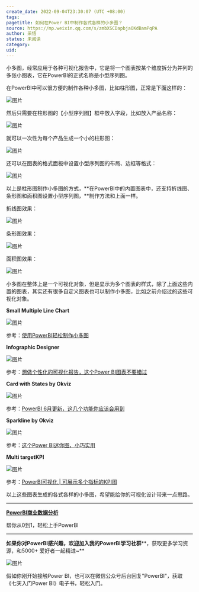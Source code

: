 ```yaml
---
create_date: 2022-09-04T23:30:07 (UTC +08:00)
tags: 
pagetitle: 如何在Power BI中制作各式各样的小多图？
source: https://mp.weixin.qq.com/s/zmbXSCDapbjaOKdBamPqPA
author: 采悟
status: 未阅读
category: 
uid: 
---
```


小多图，经常应用于各种可视化报告中，它是将一个图表按某个维度拆分为并列的多张小图表，它在PowerBI的正式名称是小型序列图。

在PowerBI中可以很方便的制作各种小多图，比如柱形图，正常是下面这样的：

![图片](https://mmbiz.qpic.cn/mmbiz_png/aHEbZtANQJOUvYa39GTLBCwRRdav9JyqBPqy2orlSzO9YoGQuyJxWpkUcsB5ZjAX9GUbEpd2lOD49Iibzw48icWA/640?wx_fmt=png&wxfrom=5&wx_lazy=1&wx_co=1)

然后只需要在柱形图的【小型序列图】框中放入字段，比如放入产品名称：

![图片](https://mmbiz.qpic.cn/mmbiz_png/aHEbZtANQJOUvYa39GTLBCwRRdav9Jyqb8Sphe8NzUYricQNkrq8uHwo1YEqgFEBVAWOb1rErKiclqSam9jrXZSQ/640?wx_fmt=png&wxfrom=5&wx_lazy=1&wx_co=1)

就可以一次性为每个产品生成一个小的柱形图：

![图片](https://mmbiz.qpic.cn/mmbiz_png/aHEbZtANQJOUvYa39GTLBCwRRdav9JyqyIZVoK2Ry1Gry3jWpBAsHOL2AH3DKNwxalktme2VbdBiaPk5eO1RWicg/640?wx_fmt=png&wxfrom=5&wx_lazy=1&wx_co=1)

还可以在图表的格式面板中设置小型序列图的布局、边框等格式：

![图片](https://mmbiz.qpic.cn/mmbiz_png/aHEbZtANQJOUvYa39GTLBCwRRdav9JyqHImQPUBtkkfC8icpeoxlTu1vmTDvbKsta0zraHgibS0UQVWN4v8cJFoQ/640?wx_fmt=png&wxfrom=5&wx_lazy=1&wx_co=1)

以上是柱形图制作小多图的方式，**在PowerBI中的内置图表中，还支持折线图、条形图和面积图设置小型序列图，**制作方法和上面一样。

折线图效果：

![图片](https://mmbiz.qpic.cn/mmbiz_png/aHEbZtANQJOUvYa39GTLBCwRRdav9Jyqwd8bq6vr8sen1DCO4zPuuV10XBNw1Un6qlp45sABAfxI9zMXWMUhOA/640?wx_fmt=png&wxfrom=5&wx_lazy=1&wx_co=1)

条形图效果：

![图片](https://mmbiz.qpic.cn/mmbiz_png/aHEbZtANQJOUvYa39GTLBCwRRdav9JyqhUhF5s77iaiaS2NUMY2L52pQLw9PiaDLiceKorRoOsn037tZqRfTLrVtnA/640?wx_fmt=png&wxfrom=5&wx_lazy=1&wx_co=1)

面积图效果：

![图片](https://mmbiz.qpic.cn/mmbiz_png/aHEbZtANQJOUvYa39GTLBCwRRdav9JyqaicCwEmytQbGVh1iaBnolR0cU4n6NG7XSOCw1SWwPp135t3uUgK7aSXQ/640?wx_fmt=png&wxfrom=5&wx_lazy=1&wx_co=1)

小多图在整体上是一个可视化对象，但是显示为多个图表的样式，除了上面这些内置的图表，其实还有很多自定义图表也可以制作小多图，比如之前介绍过的这些可视化对象。

**Small Multiple Line Chart**

![图片](https://mmbiz.qpic.cn/mmbiz_jpg/aHEbZtANQJMp7K0o3HnYvEbDRVkeAGIkG6a5Im5TiaUUJHA8R3GBZgxngleMic74Edvkv3hFTaa7qBLVCPdJsd6A/640?wx_fmt=jpeg&wxfrom=5&wx_lazy=1&wx_co=1)

参考：[使用PowerBI轻松制作小多图](http://mp.weixin.qq.com/s?__biz=MzA4MzQwMjY4MA==&mid=2484070982&idx=1&sn=69385806511a35978dae54e80b114696&chksm=8e0c4091b97bc987ee80ddd37fc1e2ef1d1a7bb7471fa5bd9571b1ef4944d9f42357e596dfc7&scene=21#wechat_redirect)  

**Infographic Designer**

![图片](https://mmbiz.qpic.cn/mmbiz_png/aHEbZtANQJMJicRvR3P1AOxYLEAC63pt1YqIqDOKThnQjV7J295JCXibUASD4KkZZy7ALZn4tXOgD81rmOkOoicoQ/640?wx_fmt=png&wxfrom=5&wx_lazy=1&wx_co=1)

参考：[想做个性化的可视化报告，这个Power BI图表不要错过](http://mp.weixin.qq.com/s?__biz=MzA4MzQwMjY4MA==&mid=2484071159&idx=1&sn=159e2ad86104c9bdb38d00d00aafe819&chksm=8e0c4020b97bc936abbadaeeb4ac0d6bf9b2a2a64ca967ddb88b2f44265202378a10ad5a6fcd&scene=21#wechat_redirect)

**Card with States by Okviz**

![图片](https://mmbiz.qpic.cn/mmbiz_png/aHEbZtANQJMJicRvR3P1AOxYLEAC63pt17OTkO9bt6TqMcxC4d0xibwibGLNECQaVZ75hx5yKKD5dh5icWyzCLm2ZA/640?wx_fmt=png&wxfrom=5&wx_lazy=1&wx_co=1)

参考：[PowerBI 6月更新，这几个功能你应该会用到](http://mp.weixin.qq.com/s?__biz=MzA4MzQwMjY4MA==&mid=2484071678&idx=1&sn=716bbead2c5ccc35cf4b9486257c82db&chksm=8e0c4629b97bcf3fd5cf382f88a6d7af4cd546d0aefe3b61c59c196b975f50aa8c45502ba462&scene=21#wechat_redirect)

**Sparkline by Okviz**

![图片](https://mmbiz.qpic.cn/mmbiz_png/aHEbZtANQJPZ7PBib8zibWKqdfFhzLWs4VahFRpb4HrlUwUib6rhYdjoFleEEus3RicNJ3I44M8mgc9EMKH1HuxgfA/640?wx_fmt=png&wxfrom=5&wx_lazy=1&wx_co=1)

参考：[这个Power BI迷你图，小巧实用](http://mp.weixin.qq.com/s?__biz=MzA4MzQwMjY4MA==&mid=2484072525&idx=1&sn=4357859fdad3c3f7046163e3669c61ad&chksm=8e0c5a9ab97bd38c9aee957c4a56beba70f31d4d52a66302606a2504303e6408fa5afd603706&scene=21#wechat_redirect)  

**Multi targetKPI**

![图片](https://mmbiz.qpic.cn/mmbiz_png/aHEbZtANQJOuIuSxDjVKtPIjibMQ4RUbJcAKfPQkaPibfYjRLWXf5NibNkRGO0eoVqwj9pcVo8MxHjCHV5iaCFdtiaw/640?wx_fmt=png&wxfrom=5&wx_lazy=1&wx_co=1)

参考：[PowerBI可视化 | 可展示多个指标的KPI图](http://mp.weixin.qq.com/s?__biz=MzA4MzQwMjY4MA==&mid=2484081418&idx=1&sn=5a9f4d641a76420eaf076c9eda5fc048&chksm=8e13b9ddb96430cb894bfc03ed66c43e8b71c433296345d0ad540f23451201534b51b3115bf6&scene=21#wechat_redirect)  

以上这些图表生成的各式各样的小多图，希望能给你的可视化设计带来一点思路。

___

[**PowerBI商业数据分析**](http://mp.weixin.qq.com/s?__biz=MzA4MzQwMjY4MA==&mid=2484074987&idx=1&sn=5cf4ba4b683ee9136bb7a26f6e9bcf01&chksm=8e0c533cb97bda2add48a4576b9c1e230249a5a4160dd93cd677a37ea21d26fc9cc26fc4cb1c&scene=21#wechat_redirect)

帮你从0到1，轻松上手PowerBI

___

**如果你对PowerBI感兴趣，欢迎加入我的PowerBI学习社群****，获取更多学习资源，和5000+ 爱好者一起精进~**

![图片](https://mmbiz.qpic.cn/mmbiz_png/aHEbZtANQJMstwXX5zrKianmFXzyqbIVgh7byfo3V8JJPmhqicywbtYkM0j2ibngnT5XBZ2AwKvGZiby9ngoKfLvzg/640?wx_fmt=png&wxfrom=5&wx_lazy=1&wx_co=1)

假如你刚开始接触Power BI，也可以在微信公众号后台回复"PowerBI"，获取《七天入门Power BI》电子书，轻松入门。
